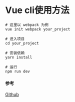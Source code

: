 # Vue cli使用方法



```shell
# 这里以 webpack 为例
vue init webpack your_project

# 进入项目
cd your_project

# 安装依赖
yarn install

# 运行
npm run dev
```



#### 参考

[Github](https://github.com/vuejs/vue-cli)

